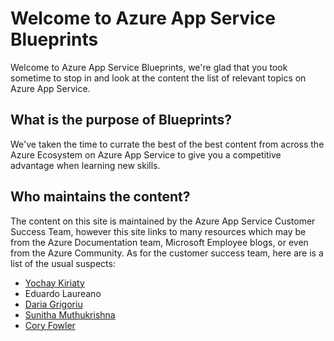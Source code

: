 # Welcome to Azure App Service Blueprints

Welcome to Azure App Service Blueprints, we're glad that you took sometime to stop in and look at the content the list of relevant topics on Azure App Service.

## What is the purpose of Blueprints?

We've taken the time to currate the best of the best content from across the Azure Ecosystem on Azure App Service to give you a competitive advantage when learning new skills.

## Who maintains the content?

The content on this site is maintained by the Azure App Service Customer Success Team, however this site links to many resources which may be from the Azure Documentation team, Microsoft Employee blogs, or even from the Azure Community. As for the customer success team, here are is a list of the usual suspects:

* [Yochay Kiriaty](https://www.twitter.com/yochayk)
* Eduardo Laureano
* [Daria Grigoriu](https://www.twitter.com/DariaGrigoriu)
* [Sunitha Muthukrishna](https://www.twitter.com/mksuni)
* [Cory Fowler](https://www.twitter.com/cfowlerMSFT)

